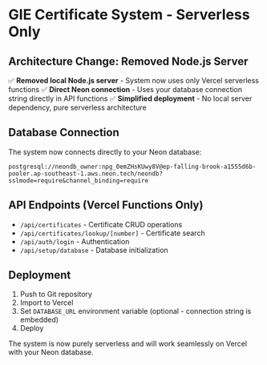 # GIE Certificate System - Serverless Only

## Architecture Change: Removed Node.js Server

✅ **Removed local Node.js server** - System now uses only Vercel serverless functions
✅ **Direct Neon connection** - Uses your database connection string directly in API functions
✅ **Simplified deployment** - No local server dependency, pure serverless architecture

## Database Connection
The system now connects directly to your Neon database:
```
postgresql://neondb_owner:npg_0emZHsKUwy8V@ep-falling-brook-a1555d6b-pooler.ap-southeast-1.aws.neon.tech/neondb?sslmode=require&channel_binding=require
```

## API Endpoints (Vercel Functions Only)
- `/api/certificates` - Certificate CRUD operations
- `/api/certificates/lookup/[number]` - Certificate search
- `/api/auth/login` - Authentication
- `/api/setup/database` - Database initialization

## Deployment
1. Push to Git repository
2. Import to Vercel
3. Set `DATABASE_URL` environment variable (optional - connection string is embedded)
4. Deploy

The system is now purely serverless and will work seamlessly on Vercel with your Neon database.